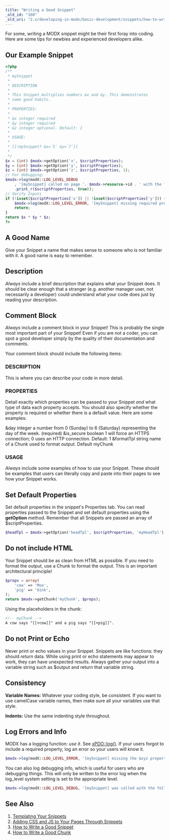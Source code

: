 ```yaml
---
title: "Writing a Good Snippet"
_old_id: "160"
_old_uri: "2.x/developing-in-modx/basic-development/snippets/how-to-write-a-good-snippet"
---
```


 For some, writing a MODX snippet might be their first foray into coding. Here are some tips for newbies and experienced developers alike.

## Our Example Snippet

``` php
<?php
/**
 * mySnippet
 *
 * DESCRIPTION
 *
 * This Snippet multiplies numbers &x and &y. This demonstrates
 * some good habits.
 *
 * PROPERTIES:
 *
 * &x integer required
 * &y integer required
 * &z integer optional. Default: 1
 *
 * USAGE:
 *
 * [[!mySnippet? &x=`5` &y=`7`]]
 *
 */
$x = (int) $modx->getOption('x', $scriptProperties);
$y = (int) $modx->getOption('y', $scriptProperties);
$z = (int) $modx->getOption('z', $scriptProperties, 1);
// For debugging:
$modx->log(modX::LOG_LEVEL_DEBUG
    , '[mySnippet] called on page '. $modx->resource->id . ' with the following properties: '
    .print_r($scriptProperties, true));
// Verify Inputs
if (!isset($scriptProperties['x']) || !isset($scriptProperties['y'])) {
    $modx->log(modX::LOG_LEVEL_ERROR, '[mySnippet] missing required properties &x and &y!');
    return;
}
return $x * $y * $z;
?>
```

## A Good Name

 Give your Snippet a name that makes sense to someone who is not familiar with it. A good name is easy to remember.

## Description

 _Always_ include a brief description that explains what your Snippet does. It should be clear enough that a stranger (e.g. another manager user, not necessarily a developer) could understand what your code does just by reading your description.

## Comment Block

 _Always_ include a comment block in your Snippet! This is probably the single most important part of your Snippet! Even if you are not a coder, you can spot a good developer simply by the quality of their documentation and comments.

 Your comment block should include the following items:

### DESCRIPTION
  
  This is where you can describe your code in more detail.
  
### PROPERTIES
  
  Detail exactly which properties can be passed to your Snippet _and_ what type of data each property accepts. You should also specify whether the property is required or whether there is a default value. Here are some examples:
  
  &day integer a number from 0 (Sunday) to 6 (Saturday) representing the day of the week. (required)
  &is\_secure boolean 1 will force an HTTPS connection; 0 uses an HTTP connection. Default: 1
  &formatTpl string name of a Chunk used to format output. Default myChunk

### USAGE
  
   _Always_ include some examples of how to use your Snippet. These should be examples that users can literally copy and paste into their pages to see how your Snippet works.

## Set Default Properties

 Set default properties in the snippet's Properties tab. You can read properties passed to the Snippet and set default properties using the **getOption** method. Remember that all Snippets are passed an array of $scriptProperties.

``` php
$headTpl = $modx->getOption('headTpl', $scriptProperties, 'myHeadTpl');
```

## Do not include HTML

 Your Snippet should be as clean from HTML as possible. If you need to format the output, use a Chunk to format the output. This is an important architectural principle!

``` php
$props = array(
    'cow' => 'Moo',
    'pig' => 'Oink',
);
return $modx->getChunk('myChunk', $props);
```

Using the placeholders in the chunk:

``` html
<!-- myChunk -->
A cow says "[[+cow]]" and a pig says "[[+pig]]".
```

## Do not Print or Echo

 Never print or echo values in your Snippet. Snippets are like functions: they should _return_ data. While using print or echo statements may appear to work, they can have unexpected results. Always gather your output into a variable string such as $output and return that variable string.

## Consistency

 **Variable Names:** Whatever your coding style, be consistent. If you want to use camelCase variable names, then make sure all your variables use that style.

 **Indents:** Use the same indenting style throughout.

## Log Errors and Info

 MODX has a logging function: _use it_. See [xPDO::log()](extending-modx/xpdo/class-reference/xpdo/xpdo.log). If your users forgot to include a required property, log an error so your users will know it.

``` php
$modx->log(modX::LOG_LEVEL_ERROR, '[mySnippet] missing the &xyz property!');
```

 You can also log debugging info, which is useful for users who are debugging things. This will only be written to the error log when the log\_level system setting is set to the appropriate level.

``` php
$modx->log(modX::LOG_LEVEL_DEBUG, '[mySnippet] was called with the following properties: '.print_r($scriptProperties,true));
```

## See Also

1. [Templating Your Snippets](extending-modx/snippets/templating)
2. [Adding CSS and JS to Your Pages Through Snippets](extending-modx/snippets/register-assets)
3. [How to Write a Good Snippet](extending-modx/snippets/good-snippet)
4. [How to Write a Good Chunk](extending-modx/snippets/good-chunk)
